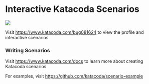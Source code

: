 # Interactive Katacoda Scenarios

[![](http://shields.katacoda.com/katacoda/bug081624/count.svg)](https://www.katacoda.com/bug081624 "Get your profile on Katacoda.com")

Visit https://www.katacoda.com/bug081624 to view the profile and interactive scenarios

### Writing Scenarios
Visit https://www.katacoda.com/docs to learn more about creating Katacoda scenarios

For examples, visit https://github.com/katacoda/scenario-example
